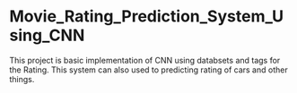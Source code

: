 # Movie_Rating_Prediction_System_Using_CNN
This project is basic implementation of CNN using databsets and tags for the Rating.
This system can also used to predicting rating of cars and other things.
